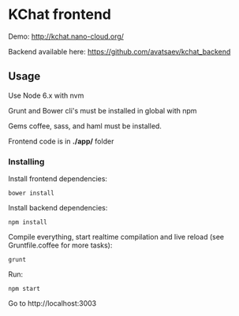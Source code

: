 # KChat frontend

Demo: http://kchat.nano-cloud.org/

Backend available here: https://github.com/avatsaev/kchat_backend

## Usage

Use Node 6.x with nvm

Grunt and Bower cli's must be installed in global with npm

Gems coffee, sass, and haml must be installed.

Frontend code is in **./app/** folder

### Installing


Install frontend dependencies:
```
bower install
```

Install backend dependencies:
```
npm install
```

Compile everything, start realtime compilation and live reload (see Gruntfile.coffee for more tasks):

```
grunt
```


Run:

```
npm start
```

Go to http://localhost:3003

